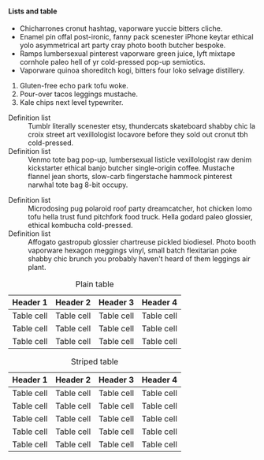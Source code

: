 #### Lists and table

*   Chicharrones cronut hashtag, vaporware yuccie bitters cliche.
*   Enamel pin offal post-ironic, fanny pack scenester iPhone keytar ethical yolo asymmetrical art party cray photo booth butcher bespoke.
*   Ramps lumbersexual pinterest vaporware green juice, lyft mixtape cornhole paleo hell of yr cold-pressed pop-up semiotics. 
*   Vaporware quinoa shoreditch kogi, bitters four loko selvage distillery.


1.  Gluten-free echo park tofu woke.
2.  Pour-over tacos leggings mustache.
3.  Kale chips next level typewriter.


<dl>

<dt>Definition list</dt>

<dd> Tumblr literally scenester etsy, thundercats skateboard shabby chic la croix street art vexillologist locavore before they sold out cronut tbh cold-pressed.</dd>

<dt>Definition list</dt>

<dd>Venmo tote bag pop-up, lumbersexual listicle vexillologist raw denim kickstarter ethical banjo butcher single-origin coffee. Mustache flannel jean shorts, slow-carb fingerstache hammock pinterest narwhal tote bag 8-bit occupy.</dd>

</dl>

<dl class="horizontal">

<dt>Definition list</dt>

<dd>Microdosing pug polaroid roof party dreamcatcher, hot chicken lomo tofu hella trust fund pitchfork food truck. Hella godard paleo glossier, ethical kombucha cold-pressed.</dd>

<dt>Definition list</dt>

<dd>Affogato gastropub glossier chartreuse pickled biodiesel. Photo booth vaporware hexagon meggings vinyl, small batch flexitarian poke shabby chic brunch you probably haven't heard of them leggings air plant.</dd>

</dl>

<table class="plain full-width"><caption>Plain table</caption>

<thead>

<tr>

<th>Header 1</th>

<th>Header 2</th>

<th>Header 3</th>

<th>Header 4</th>

</tr>

</thead>

<tbody>

<tr>

<td>Table cell</td>

<td>Table cell</td>

<td>Table cell</td>

<td>Table cell</td>

</tr>

<tr>

<td>Table cell</td>

<td>Table cell</td>

<td>Table cell</td>

<td>Table cell</td>

</tr>

<tr>

<td>Table cell</td>

<td>Table cell</td>

<td>Table cell</td>

<td>Table cell</td>

</tr>

</tbody>

</table>

<table class="striped full-width"><caption>Striped table</caption>

<thead>

<tr>

<th>Header 1</th>

<th>Header 2</th>

<th>Header 3</th>

<th>Header 4</th>

</tr>

</thead>

<tbody>

<tr>

<td>Table cell</td>

<td>Table cell</td>

<td>Table cell</td>

<td>Table cell</td>

</tr>

<tr>

<td>Table cell</td>

<td>Table cell</td>

<td>Table cell</td>

<td>Table cell</td>

</tr>

<tr>

<td>Table cell</td>

<td>Table cell</td>

<td>Table cell</td>

<td>Table cell</td>

</tr>

<tr>

<td>Table cell</td>

<td>Table cell</td>

<td>Table cell</td>

<td>Table cell</td>

</tr>

<tr>

<td>Table cell</td>

<td>Table cell</td>

<td>Table cell</td>

<td>Table cell</td>

</tr>

</tbody>

</table>